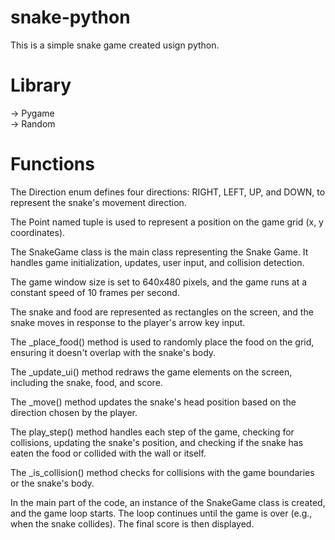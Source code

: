 # snake-python
This is a simple snake game created usign python.

# Library  
-> Pygame  
-> Random
# Functions 
The Direction enum defines four directions: RIGHT, LEFT, UP, and DOWN, to represent the snake's movement direction.

The Point named tuple is used to represent a position on the game grid (x, y coordinates).

The SnakeGame class is the main class representing the Snake Game. It handles game initialization, updates, user input, and collision detection.

The game window size is set to 640x480 pixels, and the game runs at a constant speed of 10 frames per second.

The snake and food are represented as rectangles on the screen, and the snake moves in response to the player's arrow key input.

The _place_food() method is used to randomly place the food on the grid, ensuring it doesn't overlap with the snake's body.

The _update_ui() method redraws the game elements on the screen, including the snake, food, and score.

The _move() method updates the snake's head position based on the direction chosen by the player.

The play_step() method handles each step of the game, checking for collisions, updating the snake's position, and checking if the snake has eaten the food or collided with the wall or itself.

The _is_collision() method checks for collisions with the game boundaries or the snake's body.

In the main part of the code, an instance of the SnakeGame class is created, and the game loop starts. The loop continues until the game is over (e.g., when the snake collides). The final score is then displayed.
